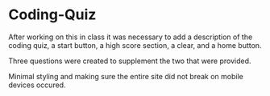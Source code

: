 # Coding-Quiz

After working on this in class it was necessary to add a description of the coding quiz, a start button, a high score section, a clear, and a home button. 

Three questions were created to supplement the two that were provided.

Minimal styling and making sure the entire site did not break on mobile devices occured. 